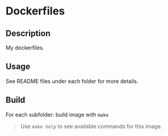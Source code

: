 # Dockerfiles

## Description

My dockerfiles.

## Usage

See README files under each folder for more details.

## Build

For each subfolder: build image with `make`

> Use `make help` to see available commands for this image.
